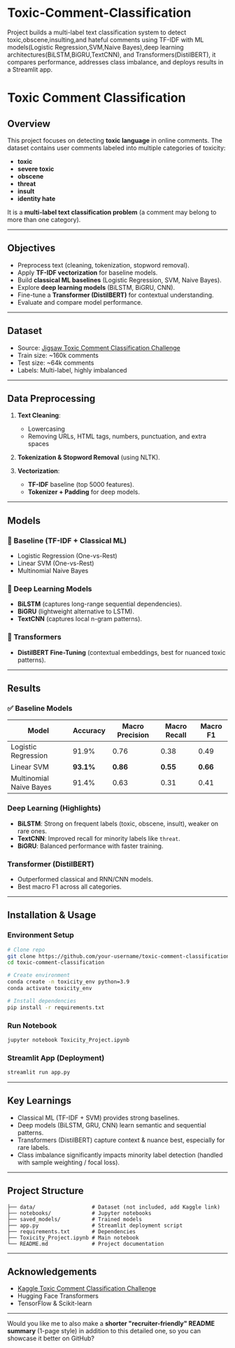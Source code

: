 # Toxic-Comment-Classification
Project builds a multi-label text classification system to detect toxic,obscene,insulting,and hateful comments using TF-IDF with ML models(Logistic Regression,SVM,Naive Bayes),deep learning architectures(BiLSTM,BiGRU,TextCNN), and Transformers(DistilBERT), it compares performance, addresses class imbalance, and deploys results in a Streamlit app.

# Toxic Comment Classification

## Overview

This project focuses on detecting **toxic language** in online comments. The dataset contains user comments labeled into multiple categories of toxicity:

* **toxic**
* **severe toxic**
* **obscene**
* **threat**
* **insult**
* **identity hate**

It is a **multi-label text classification problem** (a comment may belong to more than one category).

---

## Objectives

* Preprocess text (cleaning, tokenization, stopword removal).
* Apply **TF-IDF vectorization** for baseline models.
* Build **classical ML baselines** (Logistic Regression, SVM, Naive Bayes).
* Explore **deep learning models** (BiLSTM, BiGRU, CNN).
* Fine-tune a **Transformer (DistilBERT)** for contextual understanding.
* Evaluate and compare model performance.

---

## Dataset

* Source: [Jigsaw Toxic Comment Classification Challenge](https://www.kaggle.com/c/jigsaw-toxic-comment-classification-challenge)
* Train size: \~160k comments
* Test size: \~64k comments
* Labels: Multi-label, highly imbalanced

---

##  Data Preprocessing

1. **Text Cleaning**:

   * Lowercasing
   * Removing URLs, HTML tags, numbers, punctuation, and extra spaces
2. **Tokenization & Stopword Removal** (using NLTK).
3. **Vectorization**:

   * **TF-IDF** baseline (top 5000 features).
   * **Tokenizer + Padding** for deep models.

---

##  Models

### 🔹 Baseline (TF-IDF + Classical ML)

* Logistic Regression (One-vs-Rest)
* Linear SVM (One-vs-Rest)
* Multinomial Naive Bayes

### 🔹 Deep Learning Models

* **BiLSTM** (captures long-range sequential dependencies).
* **BiGRU** (lightweight alternative to LSTM).
* **TextCNN** (captures local n-gram patterns).

### 🔹 Transformers

* **DistilBERT Fine-Tuning** (contextual embeddings, best for nuanced toxic patterns).

---

## Results

### ✅ Baseline Models

| Model                   | Accuracy  | Macro Precision | Macro Recall | Macro F1 |
| ----------------------- | --------- | --------------- | ------------ | -------- |
| Logistic Regression     | 91.9%     | 0.76            | 0.38         | 0.49     |
| Linear SVM              | **93.1%** | **0.86**        | **0.55**     | **0.66** |
| Multinomial Naive Bayes | 91.4%     | 0.63            | 0.31         | 0.41     |

### Deep Learning (Highlights)

* **BiLSTM**: Strong on frequent labels (toxic, obscene, insult), weaker on rare ones.
* **TextCNN**: Improved recall for minority labels like `threat`.
* **BiGRU**: Balanced performance with faster training.

### Transformer (DistilBERT)

* Outperformed classical and RNN/CNN models.
* Best macro F1 across all categories.

---

## Installation & Usage

### Environment Setup

```bash
# Clone repo
git clone https://github.com/your-username/toxic-comment-classification.git
cd toxic-comment-classification

# Create environment
conda create -n toxicity_env python=3.9
conda activate toxicity_env

# Install dependencies
pip install -r requirements.txt
```

###  Run Notebook

```bash
jupyter notebook Toxicity_Project.ipynb
```

### Streamlit App (Deployment)

```bash
streamlit run app.py
```

---

## Key Learnings

* Classical ML (TF-IDF + SVM) provides strong baselines.
* Deep models (BiLSTM, GRU, CNN) learn semantic and sequential patterns.
* Transformers (DistilBERT) capture context & nuance best, especially for rare labels.
* Class imbalance significantly impacts minority label detection (handled with sample weighting / focal loss).

---

## Project Structure

```
├── data/                  # Dataset (not included, add Kaggle link)
├── notebooks/             # Jupyter notebooks
├── saved_models/          # Trained models
├── app.py                 # Streamlit deployment script
├── requirements.txt       # Dependencies
├── Toxicity_Project.ipynb # Main notebook
└── README.md              # Project documentation
```

---

## Acknowledgements

* [Kaggle Toxic Comment Classification Challenge](https://www.kaggle.com/c/jigsaw-toxic-comment-classification-challenge)
* Hugging Face Transformers
* TensorFlow & Scikit-learn

---

Would you like me to also make a **shorter "recruiter-friendly" README summary** (1-page style) in addition to this detailed one, so you can showcase it better on GitHub?

